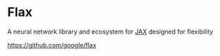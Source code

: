 # Flax

A neural network library and ecosystem for [JAX](../jax) designed for flexibility

https://github.com/google/flax
